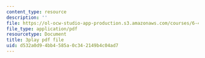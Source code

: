 ```yaml
---
content_type: resource
description: ''
file: https://ol-ocw-studio-app-production.s3.amazonaws.com/courses/6-450-principles-of-digital-communications-i-fall-2006/d532a0d94bb4585a0c342149b4c04ad7_o8XojnApGc4.pdf
file_type: application/pdf
resourcetype: Document
title: 3play pdf file
uid: d532a0d9-4bb4-585a-0c34-2149b4c04ad7
---
```

